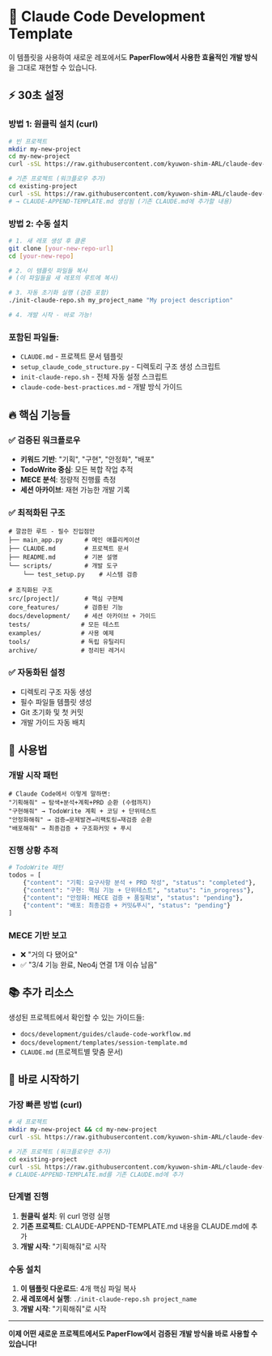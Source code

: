 # 🎯 Claude Code Development Template

이 템플릿을 사용하여 새로운 레포에서도 **PaperFlow에서 사용한 효율적인 개발 방식**을 그대로 재현할 수 있습니다.

## ⚡ 30초 설정

### 방법 1: 원클릭 설치 (curl)

```bash
# 빈 프로젝트
mkdir my-new-project
cd my-new-project
curl -sSL https://raw.githubusercontent.com/kyuwon-shim-ARL/claude-dev-kit/main/install.sh | bash

# 기존 프로젝트 (워크플로우 추가)
cd existing-project
curl -sSL https://raw.githubusercontent.com/kyuwon-shim-ARL/claude-dev-kit/main/install.sh | bash
# → CLAUDE-APPEND-TEMPLATE.md 생성됨 (기존 CLAUDE.md에 추가할 내용)
```

### 방법 2: 수동 설치

```bash
# 1. 새 레포 생성 후 클론
git clone [your-new-repo-url]
cd [your-new-repo]

# 2. 이 템플릿 파일들 복사
# (이 파일들을 새 레포의 루트에 복사)

# 3. 자동 초기화 실행 (검증 포함)
./init-claude-repo.sh my_project_name "My project description"

# 4. 개발 시작 - 바로 가능!
```

### 포함된 파일들:
- `CLAUDE.md` - 프로젝트 문서 템플릿
- `setup_claude_code_structure.py` - 디렉토리 구조 생성 스크립트  
- `init-claude-repo.sh` - 전체 자동 설정 스크립트
- `claude-code-best-practices.md` - 개발 방식 가이드

## 🔥 핵심 기능들

### ✅ 검증된 워크플로우
- **키워드 기반**: "기획", "구현", "안정화", "배포"
- **TodoWrite 중심**: 모든 복합 작업 추적
- **MECE 분석**: 정량적 진행률 측정  
- **세션 아카이브**: 재현 가능한 개발 기록

### ✅ 최적화된 구조
```
# 깔끔한 루트 - 필수 진입점만
├── main_app.py      # 메인 애플리케이션  
├── CLAUDE.md        # 프로젝트 문서
├── README.md        # 기본 설명
└── scripts/         # 개발 도구
    └── test_setup.py    # 시스템 검증

# 조직화된 구조
src/[project]/       # 핵심 구현체
core_features/       # 검증된 기능
docs/development/    # 세션 아카이브 + 가이드
tests/              # 모든 테스트
examples/           # 사용 예제
tools/              # 독립 유틸리티
archive/            # 정리된 레거시
```

### ✅ 자동화된 설정
- 디렉토리 구조 자동 생성
- 필수 파일들 템플릿 생성
- Git 초기화 및 첫 커밋
- 개발 가이드 자동 배치

## 🎯 사용법

### 개발 시작 패턴
```
# Claude Code에서 이렇게 말하면:
"기획해줘" → 탐색+분석+계획+PRD 순환 (수렴까지)
"구현해줘" → TodoWrite 계획 + 코딩 + 단위테스트
"안정화해줘" → 검증→문제발견→리팩토링→재검증 순환
"배포해줘" → 최종검증 + 구조화커밋 + 푸시
```

### 진행 상황 추적
```python
# TodoWrite 패턴
todos = [
    {"content": "기획: 요구사항 분석 + PRD 작성", "status": "completed"},
    {"content": "구현: 핵심 기능 + 단위테스트", "status": "in_progress"},
    {"content": "안정화: MECE 검증 + 품질확보", "status": "pending"},
    {"content": "배포: 최종검증 + 커밋&푸시", "status": "pending"}
]
```

### MECE 기반 보고
- ❌ "거의 다 됐어요" 
- ✅ "3/4 기능 완료, Neo4j 연결 1개 이슈 남음"

## 📚 추가 리소스

생성된 프로젝트에서 확인할 수 있는 가이드들:
- `docs/development/guides/claude-code-workflow.md`
- `docs/development/templates/session-template.md`
- `CLAUDE.md` (프로젝트별 맞춤 문서)

## 🚀 바로 시작하기

### 가장 빠른 방법 (curl)
```bash
# 새 프로젝트
mkdir my-new-project && cd my-new-project
curl -sSL https://raw.githubusercontent.com/kyuwon-shim-ARL/claude-dev-kit/main/install.sh | bash

# 기존 프로젝트 (워크플로우만 추가)
cd existing-project
curl -sSL https://raw.githubusercontent.com/kyuwon-shim-ARL/claude-dev-kit/main/install.sh | bash
# CLAUDE-APPEND-TEMPLATE.md를 기존 CLAUDE.md에 추가
```

### 단계별 진행
1. **원클릭 설치**: 위 curl 명령 실행
2. **기존 프로젝트**: CLAUDE-APPEND-TEMPLATE.md 내용을 CLAUDE.md에 추가
3. **개발 시작**: "기획해줘"로 시작

### 수동 설치
1. **이 템플릿 다운로드**: 4개 핵심 파일 복사
2. **새 레포에서 실행**: `./init-claude-repo.sh project_name`
3. **개발 시작**: "기획해줘"로 시작

---

**이제 어떤 새로운 프로젝트에서도 PaperFlow에서 검증된 개발 방식을 바로 사용할 수 있습니다!**